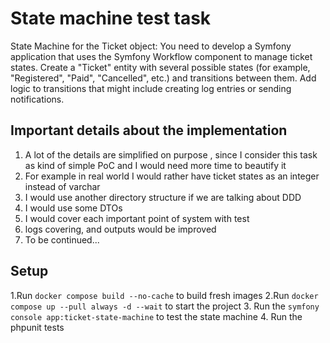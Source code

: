 # State machine test task
State Machine for the Ticket object:
You need to develop a Symfony application that uses the Symfony Workflow component to manage ticket states. 
Create a "Ticket" entity with several possible states (for example, "Registered", "Paid", "Cancelled", etc.) and transitions between them.
Add logic to transitions that might include creating log entries or sending notifications.

## Important details about the implementation

1. A lot of the details are simplified on purpose , since I consider this task as kind of simple PoC and I would need more time to beautify it
2. For example in real world I would rather have ticket states as an integer instead of varchar
3. I would use another directory structure if we are talking about DDD
4. I would use some DTOs
5. I would cover each important point of system with test
6. logs covering, and outputs would be improved
7. To be continued...

## Setup
1.Run `docker compose build --no-cache` to build fresh images
2.Run `docker compose up --pull always -d --wait` to start the project
3. Run the `symfony console app:ticket-state-machine` to test the state machine
4. Run the phpunit tests
